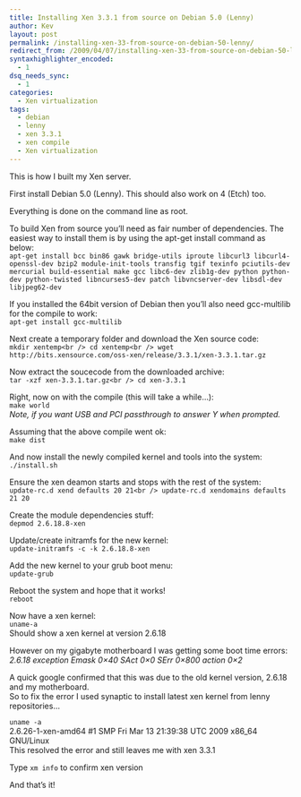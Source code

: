 ```yaml
---
title: Installing Xen 3.3.1 from source on Debian 5.0 (Lenny)
author: Kev
layout: post
permalink: /installing-xen-33-from-source-on-debian-50-lenny/
redirect_from: /2009/04/07/installing-xen-33-from-source-on-debian-50-lenny/
syntaxhighlighter_encoded:
  - 1
dsq_needs_sync:
  - 1
categories:
  - Xen virtualization
tags:
  - debian
  - lenny
  - xen 3.3.1
  - xen compile
  - Xen virtualization
---
```

This is how I built my Xen server.

First install Debian 5.0 (Lenny). This should also work on 4 (Etch) too.

Everything is done on the command line as root.

To build Xen from source you&#8217;ll need as fair number of dependencies. The easiest way to install them is by using the apt-get install command as below:  
`apt-get install bcc bin86 gawk bridge-utils iproute libcurl3 libcurl4-openssl-dev bzip2 module-init-tools transfig tgif texinfo pciutils-dev mercurial build-essential make gcc libc6-dev zlib1g-dev python python-dev python-twisted libncurses5-dev patch libvncserver-dev libsdl-dev libjpeg62-dev`

If you installed the 64bit version of Debian then you&#8217;ll also need gcc-multilib for the compile to work:  
`apt-get install gcc-multilib`  
<!--more-->

  
Next create a temporary folder and download the Xen source code:  
`mkdir xentemp<br />
cd xentemp<br />
wget http://bits.xensource.com/oss-xen/release/3.3.1/xen-3.3.1.tar.gz`

Now extract the soucecode from the downloaded archive:  
`tar -xzf xen-3.3.1.tar.gz<br />
cd xen-3.3.1`

Right, now on with the compile (this will take a while&#8230;):  
`make world`  
*Note, if you want USB and PCI passthrough to answer Y when prompted.*

Assuming that the above compile went ok:  
`make dist`

And now install the newly compiled kernel and tools into the system:  
`./install.sh`

Ensure the xen deamon starts and stops with the rest of the system:  
`update-rc.d xend defaults 20 21<br />
update-rc.d xendomains defaults 21 20`

Create the module dependencies stuff:  
`depmod 2.6.18.8-xen`

Update/create initramfs for the new kernel:  
`update-initramfs -c -k 2.6.18.8-xen `

Add the new kernel to your grub boot menu:  
`update-grub`

Reboot the system and hope that it works!  
`reboot`

Now have a xen kernel:  
`uname-a`  
Should show a xen kernel at version 2.6.18

However on my gigabyte motherboard I was getting some boot time errors:  
*2.6.18 exception Emask 0&#215;40 SAct 0&#215;0 SErr 0&#215;800 action 0&#215;2*

A quick google confirmed that this was due to the old kernel version, 2.6.18 and my motherboard.  
So to fix the error I used synaptic to install latest xen kernel from lenny repositories&#8230;

`uname -a`  
2.6.26-1-xen-amd64 #1 SMP Fri Mar 13 21:39:38 UTC 2009 x86_64 GNU/Linux  
This resolved the error and still leaves me with xen 3.3.1

Type `xm info` to confirm xen version

And that&#8217;s it!